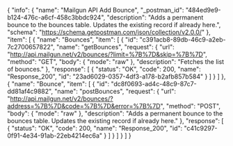 {
  "info": {
    "name": "Mailgun API Add Bounce",
    "_postman_id": "484ed9e9-b124-476c-a6cf-458c3bbdc924",
    "description": "Adds a permanent bounce to the bounces table. Updates the existing record if already here.",
    "schema": "https://schema.getpostman.com/json/collection/v2.0.0/"
  },
  "item": [
    {
      "name": "Bounces",
      "item": [
        {
          "id": "c391acb8-89db-46c9-a2eb-7c2700657822",
          "name": "getBounces",
          "request": {
            "url": "http://api.mailgun.net/v2/bounces/?limit=%7B%7D&skip=%7B%7D",
            "method": "GET",
            "body": {
              "mode": "raw"
            },
            "description": "Fetches the list of bounces."
          },
          "response": [
            {
              "status": "OK",
              "code": 200,
              "name": "Response_200",
              "id": "23ad6029-0357-4df3-a178-b2afb857b584"
            }
          ]
        }
      ]
    },
    {
      "name": "Bounce",
      "item": [
        {
          "id": "dc8f0693-ad4c-48c9-87c7-dd81af4c9882",
          "name": "postBounces",
          "request": {
            "url": "http://api.mailgun.net/v2/bounces/?address=%7B%7D&code=%7B%7D&error=%7B%7D",
            "method": "POST",
            "body": {
              "mode": "raw"
            },
            "description": "Adds a permanent bounce to the bounces table. Updates the existing record if already here."
          },
          "response": [
            {
              "status": "OK",
              "code": 200,
              "name": "Response_200",
              "id": "c41c9297-0f91-4e34-91ab-22eb4214ec6a"
            }
          ]
        }
      ]
    }
  ]
}